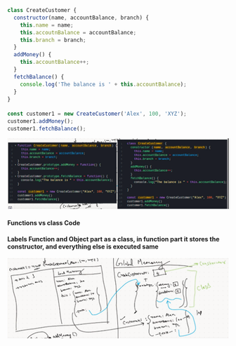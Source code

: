 ```js
class CreateCustomer {
  constructor(name, accountBalance, branch) {
    this.name = name;
    this.accoutnBalance = accountBalance;
    this.branch = branch;
  }
  addMoney() {
    this.accountBalance++;
  }
  fetchBalance() {
    console.log('The balance is ' + this.accountBalance);
  }
}

const customer1 = new CreateCustomer('Alex', 100, 'XYZ');
customer1.addMoney();
customer1.fetchBalance();
```

<img src="./images_used/Understanding_Class_and_Constructor-1.png">


#### Functions vs class Code

#### Labels Function and Object part as a class, in function part it stores the constructor, and everything else is executed same


<img src="./images_used/Understanding_Class_and_Constructor-2.png">
